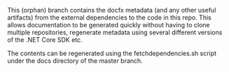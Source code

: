 This (orphan) branch contains the docfx metadata (and any other
useful artifacts) from the external dependencies to the code in this
repo. This allows documentation to be generated quickly without
having to clone multiple repositories, regenerate metadata using
several different versions of the .NET Core SDK etc.

The contents can be regenerated using the fetchdependencies.sh
script under the docs directory of the master branch.
